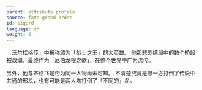 ```yaml
---
parent: attribute.profile
source: fate-grand-order
id: sigurd
language: zh
weight: 0
---
```


「沃尔松格传」中被称颂为「战士之王」的大英雄。
他那悲剧结局中的数个桥段被改编，最终作为「尼伯龙根之歌」，在整个世界中广为流传。

另外，他与齐格飞是否为同一人物尚未可知。
不清楚究竟是哪一方打倒了传说中共通的邪龙，也有可能是两人均打倒了「不同的」龙。
